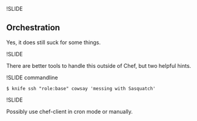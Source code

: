 !SLIDE

## Orchestration ##

Yes, it does still suck for some things.

!SLIDE

There are better tools to handle this outside of Chef, but two helpful hints.

!SLIDE commandline

    $ knife ssh "role:base" cowsay 'messing with Sasquatch'

!SLIDE

Possibly use chef-client in cron mode or manually.
